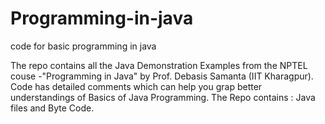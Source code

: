 # Programming-in-java
code for basic programming in java

The repo contains all the Java Demonstration Examples from the NPTEL couse -"Programming in Java" by Prof. Debasis Samanta (IIT Kharagpur).
Code has detailed comments which can help you grap better understandings of Basics of Java Programming.
The Repo contains : Java files and Byte Code.

